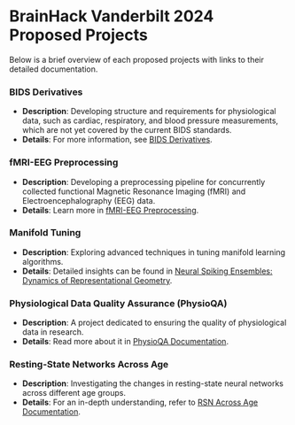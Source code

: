 # BrainHack Vanderbilt 2024 Proposed Projects

Below is a brief overview of each proposed projects with links to their detailed documentation.

### BIDS Derivatives
- **Description**: Developing structure and requirements for physiological data, such as cardiac, respiratory, and blood pressure measurements, which are not yet covered by the current BIDS standards.
- **Details**: For more information, see [BIDS Derivatives](bids_derivatives.md).

### fMRI-EEG Preprocessing
- **Description**: Developing a preprocessing pipeline for concurrently collected functional Magnetic Resonance Imaging (fMRI) and Electroencephalography (EEG) data.
- **Details**: Learn more in [fMRI-EEG Preprocessing](fmri-eeg-preproc.md).

### Manifold Tuning
- **Description**: Exploring advanced techniques in tuning manifold learning algorithms.
- **Details**: Detailed insights can be found in [Neural Spiking Ensembles: Dynamics of Representational Geometry](manifold_tuning.md).

### Physiological Data Quality Assurance (PhysioQA)
- **Description**: A project dedicated to ensuring the quality of physiological data in research.
- **Details**: Read more about it in [PhysioQA Documentation](physioQA.md).

### Resting-State Networks Across Age
- **Description**: Investigating the changes in resting-state neural networks across different age groups.
- **Details**: For an in-depth understanding, refer to [RSN Across Age Documentation](rsn-across-age.md).
